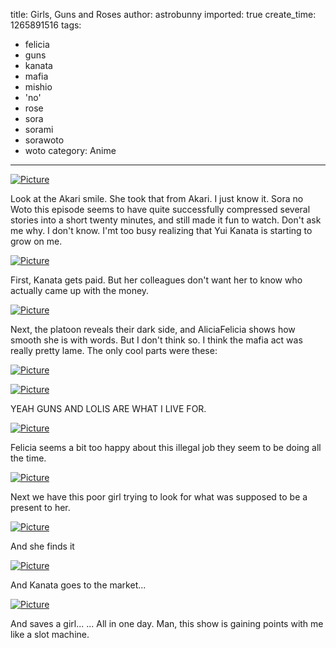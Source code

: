 title: Girls, Guns and Roses
author: astrobunny
imported: true
create_time: 1265891516
tags:
- felicia
- guns
- kanata
- mafia
- mishio
- 'no'
- rose
- sora
- sorami
- sorawoto
- woto
category: Anime
---
 [![](wp-uploads/2010/02/wpid-Commie-Sora-no-Woto-06-585EEDF1_1-500x281.jpg "Picture")](/images/wp-uploads/2010/02/wpid-Commie-Sora-no-Woto-06-585EEDF1_1.jpg)  
  
Look at the Akari smile. She took that from Akari. I just know it. Sora no Woto this episode seems to have quite successfully compressed several stories into a short twenty minutes, and still made it fun to watch. Don't ask me why. I don't know. I'mt too busy realizing that Yui Kanata is starting to grow on me.  
<!--more-->  
 [![](wp-uploads/2010/02/wpid-Commie-Sora-no-Woto-06-585EEDF1_2-500x281.jpg "Picture")](/images/wp-uploads/2010/02/wpid-Commie-Sora-no-Woto-06-585EEDF1_2.jpg)  
  
First, Kanata gets paid. But her colleagues don't want her to know who actually came up with the money.  
  
 [![](wp-uploads/2010/02/wpid-Commie-Sora-no-Woto-06-585EEDF1_3-500x281.jpg "Picture")](/images/wp-uploads/2010/02/wpid-Commie-Sora-no-Woto-06-585EEDF1_3.jpg)  
  
Next, the platoon reveals their dark side, and AliciaFelicia shows how smooth she is with words. But I don't think so. I think the mafia act was really pretty lame. The only cool parts were these:  
  
 [![](wp-uploads/2010/02/wpid-Commie-Sora-no-Woto-06-585EEDF1_4-500x281.jpg "Picture")](/images/wp-uploads/2010/02/wpid-Commie-Sora-no-Woto-06-585EEDF1_4.jpg)  
  
 [![](wp-uploads/2010/02/wpid-Commie-Sora-no-Woto-06-585EEDF1_5-500x281.jpg "Picture")](/images/wp-uploads/2010/02/wpid-Commie-Sora-no-Woto-06-585EEDF1_5.jpg)  
  
YEAH GUNS AND LOLIS ARE WHAT I LIVE FOR.  
  
 [![](wp-uploads/2010/02/wpid-Commie-Sora-no-Woto-06-585EEDF1_6-500x281.jpg "Picture")](/images/wp-uploads/2010/02/wpid-Commie-Sora-no-Woto-06-585EEDF1_6.jpg)  
  
Felicia seems a bit too happy about this illegal job they seem to be doing all the time.  
  
 [![](wp-uploads/2010/02/wpid-Commie-Sora-no-Woto-06-585EEDF1_7-500x281.jpg "Picture")](/images/wp-uploads/2010/02/wpid-Commie-Sora-no-Woto-06-585EEDF1_7.jpg)  
  
Next we have this poor girl trying to look for what was supposed to be a present to her.  
  
 [![](wp-uploads/2010/02/wpid-Commie-Sora-no-Woto-06-585EEDF1_8-500x281.jpg "Picture")](/images/wp-uploads/2010/02/wpid-Commie-Sora-no-Woto-06-585EEDF1_8.jpg)  
  
And she finds it  
  
 [![](wp-uploads/2010/02/wpid-Commie-Sora-no-Woto-06-585EEDF1_9-500x281.jpg "Picture")](/images/wp-uploads/2010/02/wpid-Commie-Sora-no-Woto-06-585EEDF1_9.jpg)  
  
And Kanata goes to the market...  
  
 [![](wp-uploads/2010/02/wpid-Commie-Sora-no-Woto-06-585EEDF1_10-500x281.jpg "Picture")](/images/wp-uploads/2010/02/wpid-Commie-Sora-no-Woto-06-585EEDF1_10.jpg)  
  
And saves a girl... ... All in one day. Man, this show is gaining points with me like a slot machine.